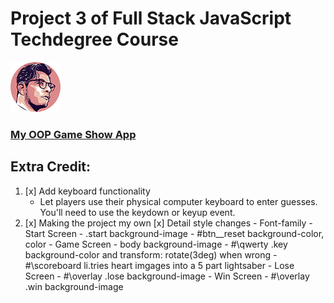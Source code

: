 # Project 3 of Full Stack JavaScript Techdegree Course

![This is an illustration of Misael Ruiz](images/misa-avatar.png)

### [My OOP Game Show App](https://misaruiz.github.io/04-oop-game-show-app/)

## Extra Credit:

1. [x] Add keyboard functionality
   - Let players use their physical computer keyboard to enter guesses. You'll need to use the keydown or keyup event.
2. [x] Making the project my own
       [x] Detail style changes - Font-family - Start Screen - .start background-image - #btn\_\_reset background-color, color - Game Screen - body background-image - #\qwerty .key background-color and transform: rotate(3deg) when wrong - #\scoreboard li.tries heart imgages into a 5 part lightsaber - Lose Screen - #\overlay .lose background-image - Win Screen - #\overlay .win background-image
